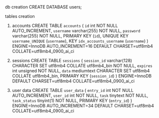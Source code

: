 db creation
CREATE DATABASE users;

tables creation
1) accounts
CREATE TABLE `accounts` (
  `id` int NOT NULL AUTO_INCREMENT,
  `username` varchar(255) NOT NULL,
  `password` varchar(255) NOT NULL,
  PRIMARY KEY (`id`),
  UNIQUE KEY `username_UNIQUE` (`username`),
  KEY `idx_accounts_username` (`username`)
) ENGINE=InnoDB AUTO_INCREMENT=16 DEFAULT CHARSET=utf8mb4 COLLATE=utf8mb4_0900_ai_ci

2) sessions
CREATE TABLE `sessions` (
  `session_id` varchar(128) CHARACTER SET utf8mb4 COLLATE utf8mb4_bin NOT NULL,
  `expires` int unsigned NOT NULL,
  `data` mediumtext CHARACTER SET utf8mb4 COLLATE utf8mb4_bin,
  PRIMARY KEY (`session_id`)
) ENGINE=InnoDB DEFAULT CHARSET=utf8mb4 COLLATE=utf8mb4_0900_ai_ci

3) user data
CREATE TABLE `user_data` (
  `entry_id` int NOT NULL AUTO_INCREMENT,
  `user_id` int NOT NULL,
  `task` tinytext NOT NULL,
  `task_status` tinyint(1) NOT NULL,
  PRIMARY KEY (`entry_id`)
) ENGINE=InnoDB AUTO_INCREMENT=34 DEFAULT CHARSET=utf8mb4 COLLATE=utf8mb4_0900_ai_ci